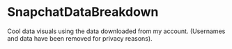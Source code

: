 # SnapchatDataBreakdown
Cool data visuals using the data downloaded from my account. (Usernames and data have been removed for privacy reasons).
